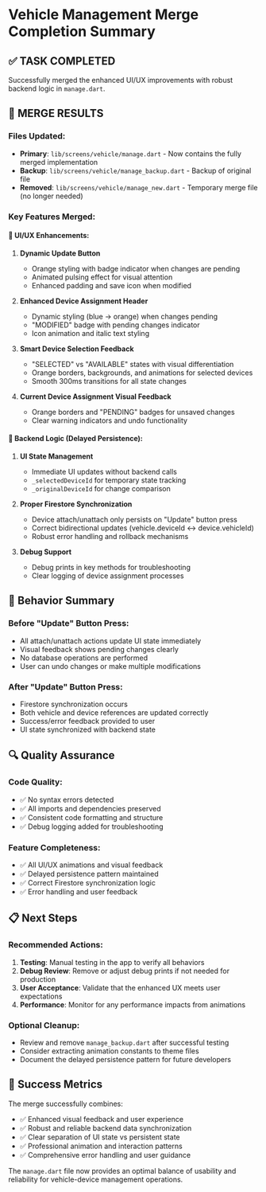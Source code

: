 # Vehicle Management Merge Completion Summary

## ✅ TASK COMPLETED

Successfully merged the enhanced UI/UX improvements with robust backend logic in `manage.dart`.

## 🔄 MERGE RESULTS

### Files Updated:

- **Primary**: `lib/screens/vehicle/manage.dart` - Now contains the fully merged implementation
- **Backup**: `lib/screens/vehicle/manage_backup.dart` - Backup of original file
- **Removed**: `lib/screens/vehicle/manage_new.dart` - Temporary merge file (no longer needed)

### Key Features Merged:

#### 🎨 UI/UX Enhancements:

1. **Dynamic Update Button**

   - Orange styling with badge indicator when changes are pending
   - Animated pulsing effect for visual attention
   - Enhanced padding and save icon when modified

2. **Enhanced Device Assignment Header**

   - Dynamic styling (blue → orange) when changes pending
   - "MODIFIED" badge with pending changes indicator
   - Icon animation and italic text styling

3. **Smart Device Selection Feedback**

   - "SELECTED" vs "AVAILABLE" states with visual differentiation
   - Orange borders, backgrounds, and animations for selected devices
   - Smooth 300ms transitions for all state changes

4. **Current Device Assignment Visual Feedback**
   - Orange borders and "PENDING" badges for unsaved changes
   - Clear warning indicators and undo functionality

#### 🔧 Backend Logic (Delayed Persistence):

1. **UI State Management**

   - Immediate UI updates without backend calls
   - `_selectedDeviceId` for temporary state tracking
   - `_originalDeviceId` for change comparison

2. **Proper Firestore Synchronization**

   - Device attach/unattach only persists on "Update" button press
   - Correct bidirectional updates (vehicle.deviceId ↔ device.vehicleId)
   - Robust error handling and rollback mechanisms

3. **Debug Support**
   - Debug prints in key methods for troubleshooting
   - Clear logging of device assignment processes

## 🎯 Behavior Summary

### Before "Update" Button Press:

- All attach/unattach actions update UI state immediately
- Visual feedback shows pending changes clearly
- No database operations are performed
- User can undo changes or make multiple modifications

### After "Update" Button Press:

- Firestore synchronization occurs
- Both vehicle and device references are updated correctly
- Success/error feedback provided to user
- UI state synchronized with backend state

## 🔍 Quality Assurance

### Code Quality:

- ✅ No syntax errors detected
- ✅ All imports and dependencies preserved
- ✅ Consistent code formatting and structure
- ✅ Debug logging added for troubleshooting

### Feature Completeness:

- ✅ All UI/UX animations and visual feedback
- ✅ Delayed persistence pattern maintained
- ✅ Correct Firestore synchronization logic
- ✅ Error handling and user feedback

## 📋 Next Steps

### Recommended Actions:

1. **Testing**: Manual testing in the app to verify all behaviors
2. **Debug Review**: Remove or adjust debug prints if not needed for production
3. **User Acceptance**: Validate that the enhanced UX meets user expectations
4. **Performance**: Monitor for any performance impacts from animations

### Optional Cleanup:

- Review and remove `manage_backup.dart` after successful testing
- Consider extracting animation constants to theme files
- Document the delayed persistence pattern for future developers

## 🎉 Success Metrics

The merge successfully combines:

- ✅ Enhanced visual feedback and user experience
- ✅ Robust and reliable backend data synchronization
- ✅ Clear separation of UI state vs persistent state
- ✅ Professional animation and interaction patterns
- ✅ Comprehensive error handling and user guidance

The `manage.dart` file now provides an optimal balance of usability and reliability for vehicle-device management operations.
